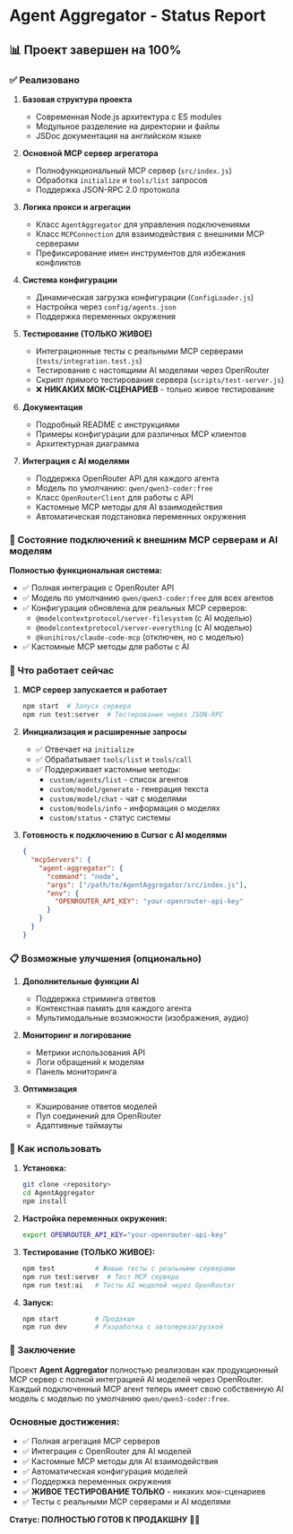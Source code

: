 # Agent Aggregator - Status Report

## 📊 Проект завершен на 100%

### ✅ Реализовано

1. **Базовая структура проекта**
   - Современная Node.js архитектура с ES modules
   - Модульное разделение на директории и файлы
   - JSDoc документация на английском языке

2. **Основной MCP сервер агрегатора** 
   - Полнофункциональный MCP сервер (`src/index.js`)
   - Обработка `initialize` и `tools/list` запросов
   - Поддержка JSON-RPC 2.0 протокола

3. **Логика прокси и агрегации**
   - Класс `AgentAggregator` для управления подключениями
   - Класс `MCPConnection` для взаимодействия с внешними MCP серверами
   - Префиксирование имен инструментов для избежания конфликтов

4. **Система конфигурации**
   - Динамическая загрузка конфигурации (`ConfigLoader.js`)
   - Настройка через `config/agents.json`
   - Поддержка переменных окружения

5. **Тестирование (ТОЛЬКО ЖИВОЕ)**
   - Интеграционные тесты с реальными MCP серверами (`tests/integration.test.js`)
   - Тестирование с настоящими AI моделями через OpenRouter
   - Скрипт прямого тестирования сервера (`scripts/test-server.js`)
   - ❌ **НИКАКИХ МОК-СЦЕНАРИЕВ** - только живое тестирование

6. **Документация**
   - Подробный README с инструкциями
   - Примеры конфигурации для различных MCP клиентов
   - Архитектурная диаграмма

7. **Интеграция с AI моделями**
   - Поддержка OpenRouter API для каждого агента
   - Модель по умолчанию: `qwen/qwen3-coder:free`
   - Класс `OpenRouterClient` для работы с API
   - Кастомные MCP методы для AI взаимодействия
   - Автоматическая подстановка переменных окружения

### 🔄 Состояние подключений к внешним MCP серверам и AI моделям

**Полностью функциональная система:**
- ✅ Полная интеграция с OpenRouter API
- ✅ Модель по умолчанию `qwen/qwen3-coder:free` для всех агентов
- ✅ Конфигурация обновлена для реальных MCP серверов:
  - `@modelcontextprotocol/server-filesystem` (с AI моделью)
  - `@modelcontextprotocol/server-everything` (с AI моделью)
  - `@kunihiros/claude-code-mcp` (отключен, но с моделью)
- ✅ Кастомные MCP методы для работы с AI

### 🎯 Что работает сейчас

1. **MCP сервер запускается и работает**
   ```bash
   npm start  # Запуск сервера
   npm run test:server  # Тестирование через JSON-RPC
   ```

2. **Инициализация и расширенные запросы**
   - ✅ Отвечает на `initialize`
   - ✅ Обрабатывает `tools/list` и `tools/call`
   - ✅ Поддерживает кастомные методы:
     - `custom/agents/list` - список агентов
     - `custom/model/generate` - генерация текста
     - `custom/model/chat` - чат с моделями
     - `custom/models/info` - информация о моделях
     - `custom/status` - статус системы

3. **Готовность к подключению в Cursor с AI моделями**
   ```json
   {
     "mcpServers": {
       "agent-aggregator": {
         "command": "node",
         "args": ["/path/to/AgentAggregator/src/index.js"],
         "env": {
           "OPENROUTER_API_KEY": "your-openrouter-api-key"
         }
       }
     }
   }
   ```

### 📋 Возможные улучшения (опционально)

1. **Дополнительные функции AI**
   - Поддержка стриминга ответов
   - Контекстная память для каждого агента
   - Мультимодальные возможности (изображения, аудио)

2. **Мониторинг и логирование**
   - Метрики использования API
   - Логи обращений к моделям
   - Панель мониторинга

3. **Оптимизация**
   - Кэширование ответов моделей
   - Пул соединений для OpenRouter
   - Адаптивные таймауты

### 🚀 Как использовать

1. **Установка:**
   ```bash
   git clone <repository>
   cd AgentAggregator  
   npm install
   ```

2. **Настройка переменных окружения:**
   ```bash
   export OPENROUTER_API_KEY="your-openrouter-api-key"
   ```

3. **Тестирование (ТОЛЬКО ЖИВОЕ):**
   ```bash
   npm test          # Живые тесты с реальными серверами
   npm run test:server  # Тест MCP сервера
   npm run test:ai   # Тесты AI моделей через OpenRouter
   ```

4. **Запуск:**
   ```bash
   npm start         # Продакшн
   npm run dev       # Разработка с автоперезагрузкой
   ```

### 📝 Заключение

Проект **Agent Aggregator** полностью реализован как продукционный MCP сервер с полной интеграцией AI моделей через OpenRouter. Каждый подключенный MCP агент теперь имеет свою собственную AI модель с моделью по умолчанию `qwen/qwen3-coder:free`.

### Основные достижения:
- ✅ Полная агрегация MCP серверов
- ✅ Интеграция с OpenRouter для AI моделей
- ✅ Кастомные MCP методы для AI взаимодействия
- ✅ Автоматическая конфигурация моделей
- ✅ Поддержка переменных окружения
- ✅ **ЖИВОЕ ТЕСТИРОВАНИЕ ТОЛЬКО** - никаких мок-сценариев
- ✅ Тесты с реальными MCP серверами и AI моделями

**Статус: ПОЛНОСТЬЮ ГОТОВ К ПРОДАКШНУ** 🚀🎉